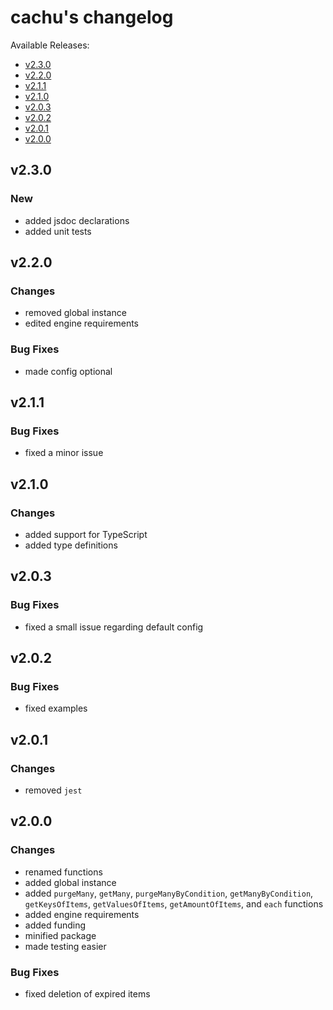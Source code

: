 # cachu's changelog

Available Releases:

- [v2.3.0](#v2.3.0)
- [v2.2.0](#v2.2.0)
- [v2.1.1](#v2.1.1)
- [v2.1.0](#v2.1.0)
- [v2.0.3](#v2.0.3)
- [v2.0.2](#v2.0.2)
- [v2.0.1](#v2.0.1)
- [v2.0.0](#v2.0.0)

## v2.3.0

### New

- added jsdoc declarations
- added unit tests

## v2.2.0

### Changes

- removed global instance
- edited engine requirements

### Bug Fixes

- made config optional

## v2.1.1

### Bug Fixes

- fixed a minor issue

## v2.1.0

### Changes

- added support for TypeScript
- added type definitions

## v2.0.3

### Bug Fixes

- fixed a small issue regarding default config

## v2.0.2

### Bug Fixes

- fixed examples

## v2.0.1

### Changes

- removed `jest`

## v2.0.0

### Changes

- renamed functions
- added global instance
- added `purgeMany`, `getMany`, `purgeManyByCondition`, `getManyByCondition`, `getKeysOfItems`, `getValuesOfItems`, `getAmountOfItems`, and `each` functions
- added engine requirements
- added funding
- minified package
- made testing easier 

### Bug Fixes

- fixed deletion of expired items
